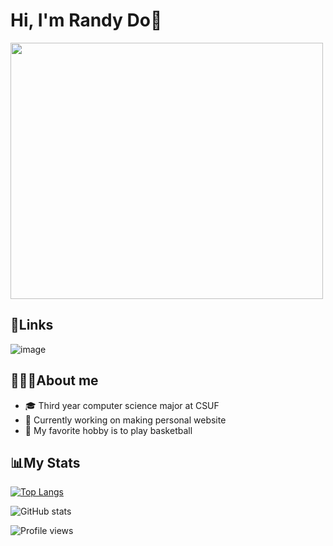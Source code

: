 # Hi, I'm Randy Do🫡

<img src="https://media.giphy.com/media/v1.Y2lkPTc5MGI3NjExNjhmMDg5OTY1ZmNiM2UwNWRiNjZhMWU2MTU3NWFlMzhjNzVhMWU2MCZjdD1z/W8oRwnoBndXVQ3OERD/giphy.gif" width="500" height="410" />

## 🔗Links
![image]({https://img.shields.io/badge/LinkedIn-0077B5?style=for-the-badge&logo=linkedin&logoColor=white})

## 👨🏻‍💻About me
- 🎓 Third year computer science major at CSUF
- 🤔 Currently working on making personal website
- 🏀 My favorite hobby is to play basketball

## 📊My Stats

[![Top Langs](https://github-readme-stats.vercel.app/api/top-langs/?username=randyydoo)](https://github.com/anuraghazra/github-readme-stats)

![GitHub stats](https://github-readme-stats.vercel.app/api?username=randyydoo&show_icons=true)  

![Profile views](https://gpvc.arturio.dev/randyydoo)  

